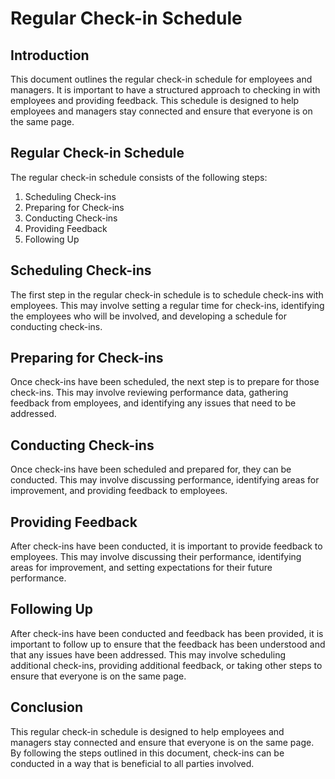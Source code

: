 
# Regular Check-in Schedule
## Introduction
This document outlines the regular check-in schedule for employees and managers. It is important to have a structured approach to checking in with employees and providing feedback. This schedule is designed to help employees and managers stay connected and ensure that everyone is on the same page.

## Regular Check-in Schedule
The regular check-in schedule consists of the following steps:

1. Scheduling Check-ins
2. Preparing for Check-ins
3. Conducting Check-ins
4. Providing Feedback
5. Following Up

## Scheduling Check-ins
The first step in the regular check-in schedule is to schedule check-ins with employees. This may involve setting a regular time for check-ins, identifying the employees who will be involved, and developing a schedule for conducting check-ins.

## Preparing for Check-ins
Once check-ins have been scheduled, the next step is to prepare for those check-ins. This may involve reviewing performance data, gathering feedback from employees, and identifying any issues that need to be addressed.
    
## Conducting Check-ins
Once check-ins have been scheduled and prepared for, they can be conducted. This may involve discussing performance, identifying areas for improvement, and providing feedback to employees.
    
## Providing Feedback
After check-ins have been conducted, it is important to provide feedback to employees. This may involve discussing their performance, identifying areas for improvement, and setting expectations for their future performance.
    
## Following Up
After check-ins have been conducted and feedback has been provided, it is important to follow up to ensure that the feedback has been understood and that any issues have been addressed. This may involve scheduling additional check-ins, providing additional feedback, or taking other steps to ensure that everyone is on the same page.
    
## Conclusion
This regular check-in schedule is designed to help employees and managers stay connected and ensure that everyone is on the same page. By following the steps outlined in this document, check-ins can be conducted in a way that is beneficial to all parties involved.
